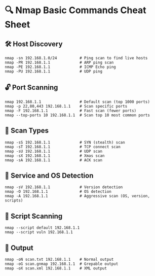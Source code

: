 
# 🔍 Nmap Basic Commands Cheat Sheet

## 🛠️ Host Discovery
```
nmap -sn 192.168.1.0/24          # Ping scan to find live hosts
nmap -PR 192.168.1.1             # ARP ping scan
nmap -PE 192.168.1.1             # ICMP Echo ping
nmap -PU 192.168.1.1             # UDP ping
```

## 🔓 Port Scanning
```
nmap 192.168.1.1                 # Default scan (top 1000 ports)
nmap -p 22,80,443 192.168.1.1    # Scan specific ports
nmap -F 192.168.1.1              # Fast scan (fewer ports)
nmap --top-ports 10 192.168.1.1  # Scan top 10 most common ports
```

## 🎯 Scan Types
```
nmap -sS 192.168.1.1             # SYN (stealth) scan
nmap -sT 192.168.1.1             # TCP connect scan
nmap -sU 192.168.1.1             # UDP scan
nmap -sX 192.168.1.1             # Xmas scan
nmap -sA 192.168.1.1             # ACK scan
```

## 🧠 Service and OS Detection
```
nmap -sV 192.168.1.1             # Version detection
nmap -O 192.168.1.1              # OS detection
nmap -A 192.168.1.1              # Aggressive scan (OS, version, scripts)
```

## 🧪 Script Scanning
```
nmap --script default 192.168.1.1
nmap --script vuln 192.168.1.1
```

## 💾 Output
```
nmap -oN scan.txt 192.168.1.1    # Normal output
nmap -oG scan.gnmap 192.168.1.1  # Grepable output
nmap -oX scan.xml 192.168.1.1    # XML output
```

